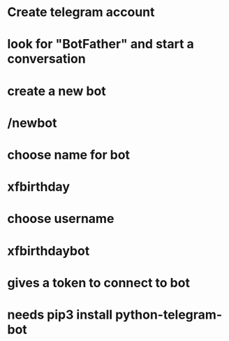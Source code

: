 # Create telegram account

# look for "BotFather" and start a conversation
# create a new bot
#   /newbot

# choose name for bot
# xfbirthday

# choose username
# xfbirthdaybot

# gives a token to connect to bot

# needs pip3 install python-telegram-bot